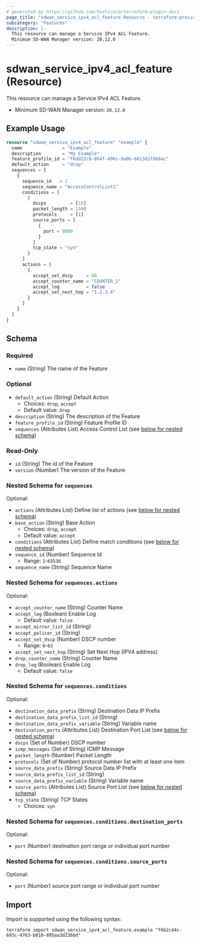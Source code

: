 ```yaml
---
# generated by https://github.com/hashicorp/terraform-plugin-docs
page_title: "sdwan_service_ipv4_acl_feature Resource - terraform-provider-sdwan"
subcategory: "Features"
description: |-
  This resource can manage a Service IPv4 ACL Feature.
  Minimum SD-WAN Manager version: 20.12.0
---
```


# sdwan_service_ipv4_acl_feature (Resource)

This resource can manage a Service IPv4 ACL Feature.
  - Minimum SD-WAN Manager version: `20.12.0`

## Example Usage

```terraform
resource "sdwan_service_ipv4_acl_feature" "example" {
  name               = "Example"
  description        = "My Example"
  feature_profile_id = "f6dd22c8-0b4f-496c-9a0b-6813d1f8b8ac"
  default_action     = "drop"
  sequences = [
    {
      sequence_id   = 1
      sequence_name = "AccessControlList1"
      conditions = [
        {
          dscps         = [16]
          packet_length = 1500
          protocols     = [1]
          source_ports = [
            {
              port = 8000
            }
          ]
          tcp_state = "syn"
        }
      ]
      actions = [
        {
          accept_set_dscp     = 60
          accept_counter_name = "COUNTER_1"
          accept_log          = false
          accept_set_next_hop = "1.2.3.4"
        }
      ]
    }
  ]
}
```

<!-- schema generated by tfplugindocs -->
## Schema

### Required

- `name` (String) The name of the Feature

### Optional

- `default_action` (String) Default Action
  - Choices: `drop`, `accept`
  - Default value: `drop`
- `description` (String) The description of the Feature
- `feature_profile_id` (String) Feature Profile ID
- `sequences` (Attributes List) Access Control List (see [below for nested schema](#nestedatt--sequences))

### Read-Only

- `id` (String) The id of the Feature
- `version` (Number) The version of the Feature

<a id="nestedatt--sequences"></a>
### Nested Schema for `sequences`

Optional:

- `actions` (Attributes List) Define list of actions (see [below for nested schema](#nestedatt--sequences--actions))
- `base_action` (String) Base Action
  - Choices: `drop`, `accept`
  - Default value: `accept`
- `conditions` (Attributes List) Define match conditions (see [below for nested schema](#nestedatt--sequences--conditions))
- `sequence_id` (Number) Sequence Id
  - Range: `1`-`65536`
- `sequence_name` (String) Sequence Name

<a id="nestedatt--sequences--actions"></a>
### Nested Schema for `sequences.actions`

Optional:

- `accept_counter_name` (String) Counter Name
- `accept_log` (Boolean) Enable Log
  - Default value: `false`
- `accept_mirror_list_id` (String)
- `accept_policer_id` (String)
- `accept_set_dscp` (Number) DSCP number
  - Range: `0`-`63`
- `accept_set_next_hop` (String) Set Next Hop (IPV4 address)
- `drop_counter_name` (String) Counter Name
- `drop_log` (Boolean) Enable Log
  - Default value: `false`


<a id="nestedatt--sequences--conditions"></a>
### Nested Schema for `sequences.conditions`

Optional:

- `destination_data_prefix` (String) Destination Data IP Prefix
- `destination_data_prefix_list_id` (String)
- `destination_data_prefix_variable` (String) Variable name
- `destination_ports` (Attributes List) Destination Port List (see [below for nested schema](#nestedatt--sequences--conditions--destination_ports))
- `dscps` (Set of Number) DSCP number
- `icmp_messages` (Set of String) ICMP Message
- `packet_length` (Number) Packet Length
- `protocols` (Set of Number) protocol number list with at least one item
- `source_data_prefix` (String) Source Data IP Prefix
- `source_data_prefix_list_id` (String)
- `source_data_prefix_variable` (String) Variable name
- `source_ports` (Attributes List) Source Port List (see [below for nested schema](#nestedatt--sequences--conditions--source_ports))
- `tcp_state` (String) TCP States
  - Choices: `syn`

<a id="nestedatt--sequences--conditions--destination_ports"></a>
### Nested Schema for `sequences.conditions.destination_ports`

Optional:

- `port` (Number) destination port range or individual port number


<a id="nestedatt--sequences--conditions--source_ports"></a>
### Nested Schema for `sequences.conditions.source_ports`

Optional:

- `port` (Number) source port range or individual port number

## Import

Import is supported using the following syntax:

```shell
terraform import sdwan_service_ipv4_acl_feature.example "f6b2c44c-693c-4763-b010-895aa3d236bd"
```

